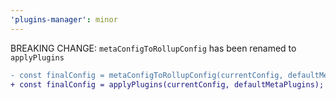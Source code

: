 ```yaml
---
'plugins-manager': minor
---
```


BREAKING CHANGE: `metaConfigToRollupConfig` has been renamed to `applyPlugins`

```diff
- const finalConfig = metaConfigToRollupConfig(currentConfig, defaultMetaPlugins);
+ const finalConfig = applyPlugins(currentConfig, defaultMetaPlugins);
```
